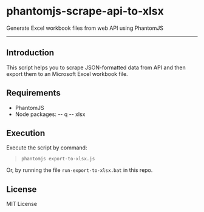 # phantomjs-scrape-api-to-xlsx
Generate Excel workbook files from web API using PhantomJS

---

## Introduction
This script helps you to scrape JSON-formatted data from API and then export them to an Microsoft Excel workbook file.

## Requirements
 - PhantomJS
 - Node packages:
 -- q
 -- xlsx

## Execution
Execute the script by command: 
> `phantomjs export-to-xlsx.js`

Or, by running the file `run-export-to-xlsx.bat` in this repo.

## License
MIT License